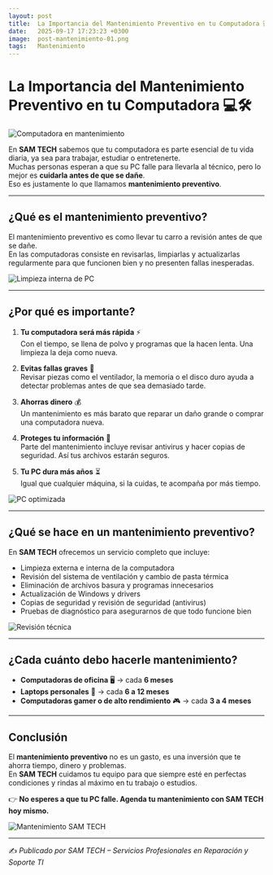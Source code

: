 ```yaml
---
layout: post
title:  La Importancia del Mantenimiento Preventivo en tu Computadora 💻🛠️
date:   2025-09-17 17:23:23 +0300
image:  post-mantenimiento-01.png
tags:   Mantenimiento
---
```


# La Importancia del Mantenimiento Preventivo en tu Computadora 💻🛠️

![Computadora en mantenimiento]({{site.baseurl}}/images/post-mantenimiento-02.png)

En **SAM TECH** sabemos que tu computadora es parte esencial de tu vida diaria, ya sea para trabajar, estudiar o entretenerte.  
Muchas personas esperan a que su PC falle para llevarla al técnico, pero lo mejor es **cuidarla antes de que se dañe**.  
Eso es justamente lo que llamamos **mantenimiento preventivo**.

---

## ¿Qué es el mantenimiento preventivo?

El mantenimiento preventivo es como llevar tu carro a revisión antes de que se dañe.  
En las computadoras consiste en revisarlas, limpiarlas y actualizarlas regularmente para que funcionen bien y no presenten fallas inesperadas.  

![Limpieza interna de PC]({{site.baseurl}}/images/post-mantenimiento-06.jpg)

---

## ¿Por qué es importante?

1. **Tu computadora será más rápida** ⚡  
   Con el tiempo, se llena de polvo y programas que la hacen lenta. Una limpieza la deja como nueva.  

2. **Evitas fallas graves** 🔧  
   Revisar piezas como el ventilador, la memoria o el disco duro ayuda a detectar problemas antes de que sea demasiado tarde.  

3. **Ahorras dinero** 💰  
   Un mantenimiento es más barato que reparar un daño grande o comprar una computadora nueva.  

4. **Proteges tu información** 🔐  
   Parte del mantenimiento incluye revisar antivirus y hacer copias de seguridad. Así tus archivos estarán seguros.  

5. **Tu PC dura más años** ⏳  
   Igual que cualquier máquina, si la cuidas, te acompaña por más tiempo.  

![PC optimizada]({{site.baseurl}}/images/post-mantenimiento-03.jpg)

---

## ¿Qué se hace en un mantenimiento preventivo?

En **SAM TECH** ofrecemos un servicio completo que incluye:

- Limpieza externa e interna de la computadora  
- Revisión del sistema de ventilación y cambio de pasta térmica  
- Eliminación de archivos basura y programas innecesarios  
- Actualización de Windows y drivers  
- Copias de seguridad y revisión de seguridad (antivirus)  
- Pruebas de diagnóstico para asegurarnos de que todo funcione bien  

![Revisión técnica]({{site.baseurl}}/images/post-mantenimiento-04.jpg)

---

## ¿Cada cuánto debo hacerle mantenimiento?

- **Computadoras de oficina** 🖥️ → cada **6 meses**  
- **Laptops personales** 💼 → cada **6 a 12 meses**  
- **Computadoras gamer o de alto rendimiento** 🎮 → cada **3 a 4 meses**  

---

## Conclusión

El **mantenimiento preventivo** no es un gasto, es una inversión que te ahorra tiempo, dinero y problemas.  
En **SAM TECH** cuidamos tu equipo para que siempre esté en perfectas condiciones y rindas al máximo en tu trabajo o estudios.  

👉 **No esperes a que tu PC falle. Agenda tu mantenimiento con SAM TECH hoy mismo.**  

![Mantenimiento SAM TECH]({{site.baseurl}}/images/post-mantenimiento-05.jpeg)

---
✍️ *Publicado por SAM TECH – Servicios Profesionales en Reparación y Soporte TI*